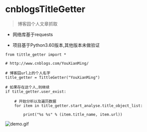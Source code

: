 # cnblogsTitleGetter

> 博客园个人文章抓取


* 网络库基于requests

* 项目基于Python3.60版本,其他版本未做验证

```
from tittle_getter import *

# http://www.cnblogs.com/YouXianMing/

# 博客园url上的个人名字
title_getter = TittleGetter("YouXianMing")

# 如果存在这个人,则继续
if title_getter.user_exist:

    # 开始分析以及遍历数据
    for item in title_getter.start_analyse.title_object_list:

        print("%s %s" % (item.title_name, item.url))
```

![demo.gif](http://images2015.cnblogs.com/blog/607542/201703/607542-20170310205153545-1345443343.gif)
